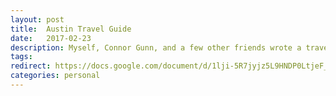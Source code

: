 ```yaml
---
layout: post
title:  Austin Travel Guide
date:   2017-02-23
description: Myself, Connor Gunn, and a few other friends wrote a travel guide to our hometown of Austin, TX. It's here.
tags:
redirect: https://docs.google.com/document/d/1lji-5R7jyjz5L9HNDP0LtjeF_cffG-TV9fwUDzfGzUM/edit
categories: personal
---
```

